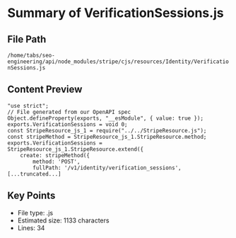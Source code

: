 # Summary of VerificationSessions.js
  
## File Path
`/home/tabs/seo-engineering/api/node_modules/stripe/cjs/resources/Identity/VerificationSessions.js`

## Content Preview
```
"use strict";
// File generated from our OpenAPI spec
Object.defineProperty(exports, "__esModule", { value: true });
exports.VerificationSessions = void 0;
const StripeResource_js_1 = require("../../StripeResource.js");
const stripeMethod = StripeResource_js_1.StripeResource.method;
exports.VerificationSessions = StripeResource_js_1.StripeResource.extend({
    create: stripeMethod({
        method: 'POST',
        fullPath: '/v1/identity/verification_sessions',
[...truncated...]
```

## Key Points
- File type: .js
- Estimated size: 1133 characters
- Lines: 34

